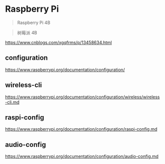 # Raspberry Pi

> Raspberry Pi 4B

> 树莓派 4B

https://www.cnblogs.com/xgqfrms/p/13458634.html


## configuration

https://www.raspberrypi.org/documentation/configuration/

## wireless-cli

https://www.raspberrypi.org/documentation/configuration/wireless/wireless-cli.md

## raspi-config

https://www.raspberrypi.org/documentation/configuration/raspi-config.md


## audio-config

https://www.raspberrypi.org/documentation/configuration/audio-config.md

